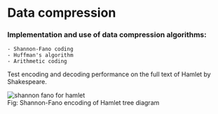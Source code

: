 # Data compression

### Implementation and use of data compression algorithms:
    - Shannon-Fano coding
    - Huffman's algorithm
    - Arithmetic coding
  
Test encoding and decoding performance on the full text of Hamlet by Shakespeare.

![shannon fano for hamlet](https://github.com/xie-yuxuan/compression-algorithm/assets/92458490/c868319a-c321-4835-9cfe-da8cd87ed575)\
Fig: Shannon-Fano encoding of Hamlet tree diagram
